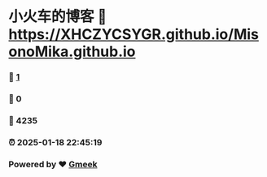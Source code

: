 # 小火车的博客 :link: https://XHCZYCSYGR.github.io/MisonoMika.github.io 
### :page_facing_up: [1](https://XHCZYCSYGR.github.io/MisonoMika.github.io/tag.html) 
### :speech_balloon: 0 
### :hibiscus: 4235 
### :alarm_clock: 2025-01-18 22:45:19 
### Powered by :heart: [Gmeek](https://github.com/Meekdai/Gmeek)
